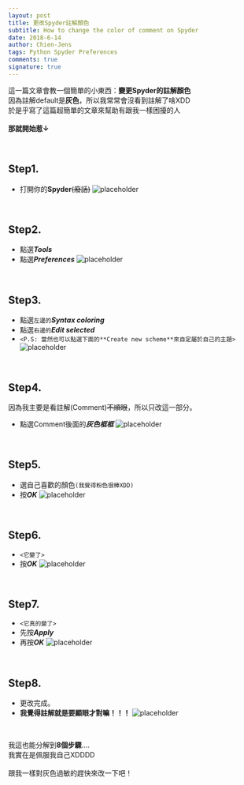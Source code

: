 ```yaml
---
layout: post
title: 更改Spyder註解顏色
subtitle: How to change the color of comment on Spyder
date: 2018-6-14
author: Chien-Jens
tags: Python Spyder Preferences
comments: true
signature: true
---
```


這一篇文章會教一個簡單的小東西：**變更Spyder的註解顏色**<br/>
因為註解default是**灰色**，所以我常常會沒看到註解了啥XDD<br/>
於是乎寫了這篇超簡單的文章來幫助有跟我一樣困擾的人<br/>
<br>**那就開始惹↓**<br/>

<br/>

## Step1. 
- 打開你的**Spyder**<del>(廢話)</del>
![placeholder](/img_posts/Spyder_comment01.png "step1.")

<br/>

## Step2.
- 點選***Tools***
- 點選***Preferences***
![placeholder](/img_posts/Spyder_comment02.png "step2.")

<br/>

## Step3.
- 點選`左邊的`***Syntax coloring***
- 點選`右邊的`***Edit selected***
- `<P.S: 當然也可以點選下面的**Create new scheme**來自定屬於自己的主題>`
![placeholder](/img_posts/Spyder_comment03.png "step3.")

<br/>

## Step4. 
因為我主要是看註解(Comment)<del>不順眼</del>，所以只改這一部分。<br/>
- 點選Comment後面的***灰色框框***
![placeholder](/img_posts/Spyder_comment04.png "step4.")

<br/>

## Step5.
- 選自己喜歡的顏色`(我覺得粉色很棒XDD)`
- 按***OK***
![placeholder](/img_posts/Spyder_comment05.png "step5.")

<br/>

## Step6. 
- `<它變了>`
- 按***OK***
![placeholder](/img_posts/Spyder_comment06.png "step6.")

<br/>

## Step7.
- `<它真的變了>`
- 先按***Apply***
- 再按***OK***
![placeholder](/img_posts/Spyder_comment07.png "step7.")

<br/>

## Step8.
- 更改完成。
- **我覺得註解就是要顯眼才對嘛！！！**
![placeholder](/img_posts/Spyder_comment08.png "step8.")

<br/>

我這也能分解到**8個步驟**....<br/>
我實在是佩服我自己XDDDD<br/>
<br/>
跟我一樣對灰色過敏的趕快來改一下吧！
